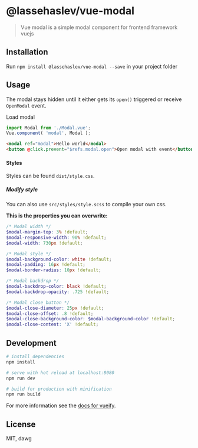 # @lassehaslev/vue-modal

> Vue modal is a simple modal component for frontend framework vuejs

## Installation
Run ```npm install @lassehaslev/vue-modal --save``` in your project folder

## Usage
The modal stays hidden until it either gets its ```open()``` triggered or receive ```OpenModal``` event.


Load modal
``` js
import Modal from './Modal.vue';
Vue.component( 'modal', Modal );
```



``` html
<modal ref="modal">Hello world</modal>
<button @click.prevent="$refs.modal.open">Open modal with event</button>
```

#### Styles
Styles can be found ```dist/style.css```.

##### Modify style
You can also use ```src/styles/style.scss``` to compile your own css.

**This is the properties you can overwrite:**
``` scss
/* Modal width */
$modal-margin-top: 3% !default;
$modal-responsive-width: 90% !default;
$modal-width: 730px !default;

/* Modal style */
$modal-background-color: white !default;
$modal-padding: 16px !default;
$modal-border-radius: 10px !default;

/* Modal backdrop */
$modal-backdrop-color: black !default;
$modal-backdrop-opacity: .725 !default;

/* Modal close button */
$modal-close-diameter: 25px !default;
$modal-close-offset: .8 !default;
$modal-close-background-color: $modal-background-color !default;
$modal-close-content: 'X' !default;
```

## Development
``` bash
# install dependencies
npm install

# serve with hot reload at localhost:8080
npm run dev

# build for production with minification
npm run build
```

For more information see the [docs for vueify](https://github.com/vuejs/vueify).

## License

MIT, dawg
